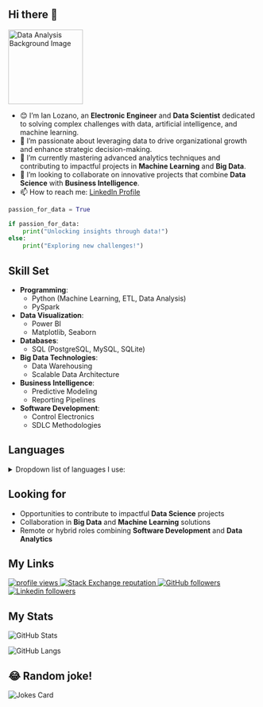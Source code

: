 ## Hi there 👋

<img src="https://upload.wikimedia.org/wikipedia/commons/6/64/Dall-e_3_%28jan_%2724%29_artificial_intelligence_icon.png" width="150" height="150" alt="Data Analysis Background Image" />

<br>

- 😊 I’m Ian Lozano, an **Electronic Engineer** and **Data Scientist** dedicated to solving complex challenges with data, artificial intelligence, and machine learning.
- 👀 I’m passionate about leveraging data to drive organizational growth and enhance strategic decision-making.
- 🌱 I’m currently mastering advanced analytics techniques and contributing to impactful projects in **Machine Learning** and **Big Data**.
- 💞️ I’m looking to collaborate on innovative projects that combine **Data Science** with **Business Intelligence**.
- 📫 How to reach me: [LinkedIn Profile](https://www.linkedin.com/in/ian-lozano-ruiz)

```python
passion_for_data = True

if passion_for_data:
    print("Unlocking insights through data!")
else:
    print("Exploring new challenges!")
```

## Skill Set 

- **Programming**:
    - Python (Machine Learning, ETL, Data Analysis)
    - PySpark
- **Data Visualization**:
    - Power BI
    - Matplotlib, Seaborn
- **Databases**:
    - SQL (PostgreSQL, MySQL, SQLite)
- **Big Data Technologies**:
    - Data Warehousing
    - Scalable Data Architecture
- **Business Intelligence**:
    - Predictive Modeling
    - Reporting Pipelines
- **Software Development**:
    - Control Electronics
    - SDLC Methodologies

## Languages

<details><summary>Dropdown list of languages I use: </summary>

- **Programming Languages**
  - Python
  - SQL
  - R
  - Scala
  - Julia
  - Java

- **Big Data and Distributed Computing**
  - PySpark
  - Hadoop
  - Apache Kafka
  - Flink

- **Data Visualization Tools**
  - Tableau
  - Power BI
  - Matplotlib
  - Seaborn
  - Plotly

- **Machine Learning and AI**
  - TensorFlow
  - PyTorch
  - Scikit-learn
  - Keras
  - H2O.ai

- **Data Management and Storage**
  - PostgreSQL
  - MongoDB
  - AWS (S3, Redshift)
  - Google BigQuery
  - Snowflake

- **Data Engineering Tools**
  - Airflow
  - Docker
  - Kubernetes
  - Apache Beam

- **Statistical Tools**
  - SPSS
  - SAS

- **Collaboration and Version Control**
  - Git
  - Jupyter Notebooks
  - Google Colab

- **Business Intelligence**
  - Looker
  - Qlik Sense

</details>

## Looking for

- Opportunities to contribute to impactful **Data Science** projects
- Collaboration in **Big Data** and **Machine Learning** solutions
- Remote or hybrid roles combining **Software Development** and **Data Analytics**

## My Links
<p align="left">
  <a href="https://github.com/IanLozano/IanLozano">
    <img src="https://komarev.com/ghpvc/?username=IanLozano&color=blue" alt="profile views" />
  </a>

  <a href="https://stackoverflow.com/users/21149325/ian-lozano-ruiz">
    <img alt="Stack Exchange reputation" src="https://img.shields.io/stackexchange/stackoverflow/r/21149325?color=green&label=reputation&logo=stackoverflow">
  </a>

  <a href="https://github.com/IanLozano?tab=followers">
    <img alt="GitHub followers" src="https://img.shields.io/github/followers/IanLozano?color=red&logo=github">
  </a>
  <a href="https://www.linkedin.com/in/ian-lozano-ruiz">
    <img alt="Linkedin followers" src="https://img.shields.io/badge/followers-200-blue?color=blue&logo=linkedin">
  </a>
</p>

## My Stats

![GitHub Stats](https://github-readme-stats.vercel.app/api?username=IanLozano&show_icons=true&theme=dark)

![GitHub Langs](https://github-readme-stats.vercel.app/api/top-langs/?username=IanLozano&layout=compact&theme=dark)

## 😂 Random joke!
![Jokes Card](https://readme-jokes.vercel.app/api)